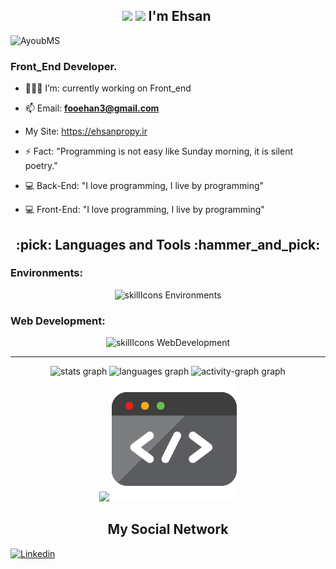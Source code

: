 <h2 align="center">
<img src="https://github.com/TheDudeThatCode/TheDudeThatCode/blob/master/Assets/Hi.gif" width="20px">
<img src="https://github.com/TheDudeThatCode/TheDudeThatCode/blob/master/Assets/Earth.gif" width="20px">
I'm Ehsan&nbsp;
</h2>
<p>

<p align="left"> 
<img src="https://komarev.com/ghpvc/?username=Ehsan-Fouladi&label=Profile%20views&color=0e75b6&style=flat" alt="AyoubMS"/> 
</p>

<h3 align="left">‌‌Front_End Developer.</h3>

- 👨🏾‍💻 I’m: currently working on Front_end

- 📫 Email: **fooehan3@gmail.com**

- My Site: https://ehsanpropy.ir

- ⚡ Fact: "Programming is not easy like Sunday morning, it is silent poetry."

- 💻 Back-End: "I love programming, I live by programming"
- 💻 Front-End: "I love programming, I live by programming"

<h2 align="center">:pick: Languages and Tools :hammer_and_pick:</h2>

<h3 align="left">Environments:</h3>
  
 <p align="center">
 <img alt="skillIcons Environments" src="https://skillicons.dev/icons?i=vscode,vim,linux,github,git,docker,mysql,postgres"/>
 </p>

<h3 align="left">Web Development:</h3>
    
<div align="center">
<img alt="skillIcons WebDevelopment" src="https://skillicons.dev/icons?i=python,js,django,vue,nuxt,bootstrap,tailwind,html,css"/>
</div>

<hr>

<div align="center">
  <img src="https://github-readme-stats.vercel.app/api?username=Ehsan-Fouladi&hide_title=false&hide_rank=false&show_icons=true&include_all_commits=true&count_private=true&disable_animations=false&theme=dracula&locale=en&hide_border=false&order=1" height="190" alt="stats graph"/>
  <img src="https://github-readme-stats.vercel.app/api/top-langs?username=Ehsan-Fouladi&locale=en&hide_title=false&layout=compact&card_width=320&langs_count=5&theme=dracula&hide_border=false&order=2" height="190" alt="languages graph"/>
  <img src="https://github-readme-activity-graph.vercel.app/graph?username=Ehsan-Fouladi&radius=16&theme=react&area=true&order=5" height="300" alt="activity-graph graph"/>
</div>

<div align="center">
<img src="https://media.giphy.com/media/bGgsc5mWoryfgKBx1u/giphy.gif" width="200"/>
<img src="./giphy.gif" width="200"/>

<h2 align="center">My Social Network</h2>
</div>
<a href="https://www.linkedin.com/feed/" target="blank">
<img src="https://img.shields.io/badge/LinkedIn-0077B5?style=for-the-badge&logo=linkedin&logoColor=white" alt="Linkedin"/>
</a>